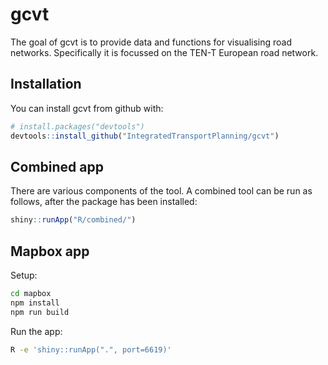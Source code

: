 
<!-- README.md is generated from README.Rmd. Please edit that file -->

<!-- Generate with R -e 'rmarkdown::render("README.Rmd")' -->

# gcvt

The goal of gcvt is to provide data and functions for visualising road
networks. Specifically it is focussed on the TEN-T European road
network.

## Installation

You can install gcvt from github with:

``` r
# install.packages("devtools")
devtools::install_github("IntegratedTransportPlanning/gcvt")
```

## Combined app

There are various components of the tool. A combined tool can be run as
follows, after the package has been installed:

``` r
shiny::runApp("R/combined/")
```

## Mapbox app

Setup:

``` sh
cd mapbox
npm install
npm run build
```

Run the app:

``` sh
R -e 'shiny::runApp(".", port=6619)'
```
